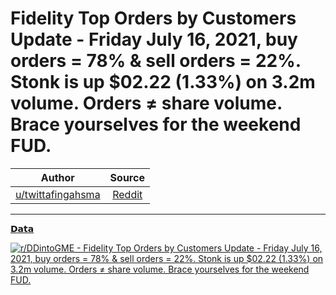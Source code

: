 Fidelity Top Orders by Customers Update - Friday July 16, 2021, buy orders = 78% & sell orders = 22%. Stonk is up $02.22 (1.33%) on 3.2m volume. Orders ≠ share volume. Brace yourselves for the weekend FUD.
=============================================================================================================================================================================================================

| Author      | Source | 
|  :----:     |    :----:   |        
| [u/twittafingahsma](https://www.reddit.com/user/twittafingahsma/) | [Reddit](https://www.reddit.com/r/DDintoGME/comments/olp201/fidelity_top_orders_by_customers_update_friday/) |

---

[𝗗𝗮𝘁𝗮](https://www.reddit.com/r/DDintoGME/search?q=flair_name%3A%22%F0%9D%97%97%F0%9D%97%AE%F0%9D%98%81%F0%9D%97%AE%22&restrict_sr=1)

[![r/DDintoGME - Fidelity Top Orders by Customers Update - Friday July 16, 2021, buy orders = 78% & sell orders = 22%. Stonk is up $02.22 (1.33%) on 3.2m volume. Orders ≠ share volume. Brace yourselves for the weekend FUD.](https://i.redd.it/6g33mn46umb71.png)](https://i.redd.it/6g33mn46umb71.png)
